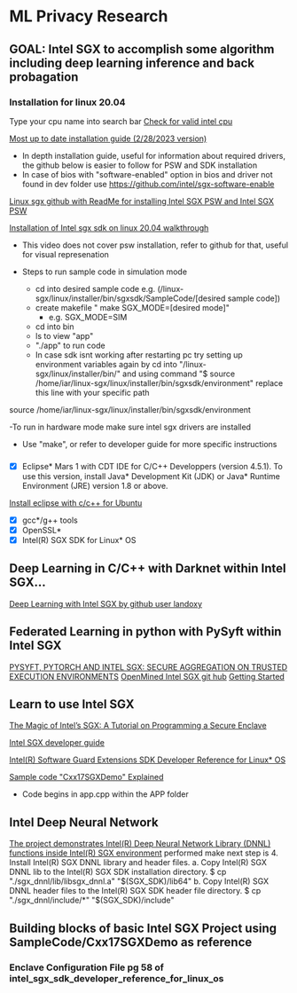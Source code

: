 # ML Privacy Research

## GOAL: Intel SGX to accomplish some algorithm including deep learning inference and back probagation

### Installation for linux 20.04
Type your cpu name into search bar
[Check for valid intel cpu](https://ark.intel.com/content/www/us/en/ark/products/186604/intel-core-i79700k-processor-12m-cache-up-to-4-90-ghz.html)



[Most up to date installation guide (2/28/2023 version)](https://download.01.org/intel-sgx/latest/linux-latest/docs/Intel_SGX_SW_Installation_Guide_for_Linux.pdf)
- In depth installation guide, useful for information about required drivers, the github below is easier to follow for PSW and SDK installation
- In case of bios with "software-enabled" option in bios and driver not found in dev folder use https://github.com/intel/sgx-software-enable


[Linux sgx github with ReadMe for installing Intel SGX PSW and Intel SGX PSW](https://github.com/intel/linux-sgx)


[Installation of Intel sgx sdk on linux 20.04 walkthrough](https://www.youtube.com/watch?v=X0YzzT4uAY4)
- This video does not cover psw installation, refer to github for that, useful for visual represenation


- Steps to run sample code in simulation mode
  - cd into desired sample code e.g. (/linux-sgx/linux/installer/bin/sgxsdk/SampleCode/[desired sample code]) 
  - create makefile " make SGX_MODE=[desired mode]"
    - e.g. SGX_MODE=SIM
  - cd into bin
  - ls to view "app"
  - "./app" to run code
  - In case sdk isnt working after restarting pc try setting up environment variables again by cd into "/linux-sgx/linux/installer/bin/" and using command "$ source /home/iar/linux-sgx/linux/installer/bin/sgxsdk/environment" replace this line with your specific path
  
source /home/iar/linux-sgx/linux/installer/bin/sgxsdk/environment

-To run in hardware mode make sure intel sgx drivers are installed 
  - Use "make", or refer to developer guide for more specific instructions

###

- [x] Eclipse* Mars 1 with CDT IDE for C/C++ Developpers (version 4.5.1). To
use this version, install Java* Development Kit (JDK) or Java* Runtime
Environment (JRE) version 1.8 or above.

[Install eclipse with c/c++ for Ubuntu](https://www.linuxfordevices.com/tutorials/ubuntu/eclipse-ide-with-cpp#:~:text=Creating%20a%20C%2B%2B%20Program%20in,and%20click%20again%20on%20Next.)

- [x] gcc*/g++ tools
- [x] OpenSSL*
- [x] Intel(R) SGX SDK for Linux* OS

## Deep Learning in C/C++ with Darknet within Intel SGX...
[Deep Learning with Intel SGX by github user landoxy](https://github.com/landoxy/intel-sgx-deep-learning)

## Federated Learning in python with PySyft within Intel SGX
[PYSYFT, PYTORCH AND INTEL SGX: SECURE AGGREGATION ON TRUSTED EXECUTION ENVIRONMENTS](https://blog.openmined.org/pysyft-pytorch-intel-sgx/)
[OpenMined Intel SGX git hub](https://github.com/OpenMined/sgx-experiments)
[Getting Started](https://openmined.github.io/PySyft/)


## Learn to use Intel SGX
[The Magic of Intel’s SGX: A Tutorial on Programming a Secure Enclave](https://medium.com/magicofc/the-magic-of-intels-sgx-how-to-hello-it-sec-world-fb0295d6c33b)

[Intel SGX developer guide](https://download.01.org/intel-sgx/sgx-linux/2.8/docs/Intel_SGX_Developer_Guide.pdf)

[Intel(R) Software Guard Extensions SDK Developer Reference for Linux* OS](https://download.01.org/intel-sgx/latest/linux-latest/docs/Intel_SGX_Developer_Reference_Linux_2.19_Open_Source.pdf)

[Sample code "Cxx17SGXDemo" Explained](https://github.com/intel/linux-sgx/tree/master/SampleCode/Cxx17SGXDemo)
- Code begins in app.cpp within the APP folder

## Intel Deep Neural Network
[The project demonstrates Intel(R) Deep Neural Network Library (DNNL) functions inside Intel(R) SGX environment](https://github.com/intel/linux-sgx/tree/master/SampleCode/SampleDNNL)
performed make next step is 
4. Install Intel(R) SGX DNNL library and header files.
   a. Copy Intel(R) SGX DNNL lib to the Intel(R) SGX SDK installation directory.
      $ cp "./sgx_dnnl/lib/libsgx_dnnl.a" "$(SGX_SDK)/lib64"
   b. Copy Intel(R) SGX DNNL header files to the Intel(R) SGX SDK header file directory.
      $ cp "./sgx_dnnl/include/*" "$(SGX_SDK)/include"

## Building blocks of basic Intel SGX Project using SampleCode/Cxx17SGXDemo as reference

### Enclave Configuration File pg 58 of intel_sgx_sdk_developer_reference_for_linux_os





